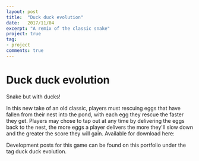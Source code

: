 ```yaml
---
layout: post
title:  "Duck duck evolution"
date:   2017/11/04
excerpt: "A remix of the classic snake"
project: true
tag:
- project
comments: true
---
```


# Duck duck evolution
Snake but with ducks!

In this new take of an old classic, players must rescuing eggs that have fallen from their nest into the pond, with each egg they rescue the faster they get. Players may chose to tap out at any time by delivering the eggs back to the nest, the more eggs a player delivers the more they'll slow down and the greater the score they will gain.
Available for download here:

Development posts for this game can be found on this portfolio under the tag duck duck evolution.